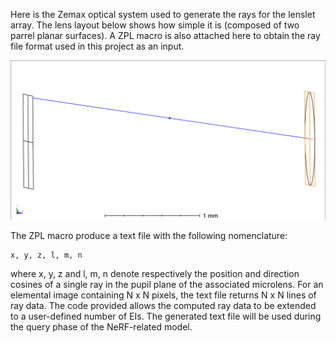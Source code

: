 Here is the Zemax optical system used to generate the rays for the lenslet array. The lens layout below shows how simple it is (composed of two parrel planar surfaces). A ZPL macro is also attached here to obtain the ray file format used in this project as an input.

![Lens layout](./Ray_generation_for_NeRF_layout_Zemax.png)

The ZPL macro produce a text file with the following nomenclature:

``` pos
x, y, z, l, m, n
```

where x, y, z and l, m, n denote respectively the position and direction cosines of a single ray in the pupil plane of the associated microlens.
For an elemental image containing N x N pixels, the text file returns N x N lines of ray data.
The code provided allows the computed ray data to be extended to a user-defined number of EIs.
The generated text file will be used during the query phase of the NeRF-related model.
